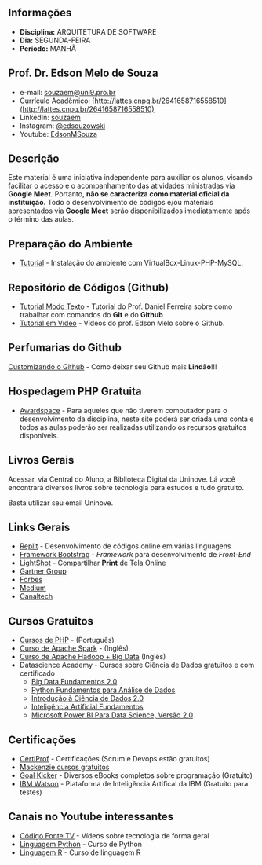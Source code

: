 ## Informações
* **Disciplina:** ARQUITETURA DE SOFTWARE
* **Dia:** SEGUNDA-FEIRA
* **Período:** MANHÃ

## Prof. Dr. Edson Melo de Souza
+ e-mail: [souzaem@uni9.pro.br](mailto:souzaem@uni9.pro.br)
+ Currículo Acadêmico: [http://lattes.cnpq.br/2641658716558510](http://lattes.cnpq.br/2641658716558510)
+ LinkedIn: [souzaem](https://www.linkedin.com/in/souzaem/)
+ Instagram: [@edsouzowski](https://www.instagram.com/edsouzowski/)
+ Youtube: [EdsonMSouza](https://youtube.com/EdsonMSouza/playlists)

## Descrição
Este material é uma iniciativa independente para auxiliar os alunos, visando facilitar o acesso e o acompanhamento das atividades ministradas via **Google Meet**. Portanto, **não se caracteriza como material oficial da instituição.** Todo o desenvolvimento de códigos e/ou materiais apresentados via **Google Meet** serão disponibilizados imediatamente após o término das aulas.

## Preparação do Ambiente
* [Tutorial](https://github.com/EdsonMSouza/tutorial_lamp_virtualbox) - Instalação do ambiente com VirtualBox-Linux-PHP-MySQL.

## Repositório de Códigos (Github)
* [Tutorial Modo Texto](https://github.com/geracaoti/comandos-git) - Tutorial do Prof. Daniel Ferreira sobre como trabalhar com comandos do **Git** e do **Github**
* [Tutorial em Vídeo](https://www.youtube.com/playlist?list=PL_8ohcSRpGqnyzGLiq1F29cbg_mQ-qN3Z) - Vídeos do prof. Edson Melo sobre o Github.

## Perfumarias do Github
[Customizando o Github](https://medium.com/cristiano-cunha/como-adicionar-descri%C3%A7%C3%A3o-no-perfil-do-github-916dfb6232a1#:~:text=O%20GitHub%20lan%C3%A7ou%20uma%20funcionalidade,usu%C3%A1rio%2C%20no%20meu%20caso%20CristianoRC) - Como deixar seu Github mais **Lindão**!!!
## Hospedagem PHP Gratuita
* [Awardspace](https://www.awardspace.com/) - Para aqueles que não tiverem computador para o desenvolvimento da disciplina, neste site poderá ser criada uma conta e todos as aulas poderão ser realizadas utilizando os recursos gratuitos disponíveis.

## Livros Gerais
Acessar, via Central do Aluno, a Biblioteca Digital da Uninove. Lá você encontrará diversos livros sobre tecnologia para estudos e tudo gratuito.

Basta utilizar seu email Uninove.

## Links Gerais
* [Replit](https://www.repl.it/) - Desenvolvimento de códigos online em várias linguagens
* [Framework Bootstrap](https://getbootstrap.com/) - *Framework* para desenvolvimento de *Front-End*
* [LightShot](https://prnt.sc/) - Compartilhar **Print** de Tela Online
* [Gartner Group](https://www.gartner.com/en)
* [Forbes](https://forbes.com.br/)
* [Medium](https://medium.com/)
* [Canaltech](https://canaltech.com.br/)

## Cursos Gratuitos
* [Cursos de PHP](https://www.youtube.com/watch?v=XwpsxPmQN2E&list=PLwXQLZ3FdTVEITn849NlfI9BGY-hk1wkq) - (Português)
* [Curso de Apache Spark](https://youtu.be/F8pyaR4uQ2g) - (Inglês)
* [Curso de Apache Hadoop + Big Data](https://youtu.be/1vbXmCrkT3Y) (Inglês)
* Datascience Academy - Cursos sobre Ciência de Dados gratuitos e com certificado
	* [Big Data Fundamentos 2.0](https://www.datascienceacademy.com.br/course?courseid=big-data-fundamentos)
	* [Python Fundamentos para Análise de Dados](https://www.datascienceacademy.com.br/course?courseid=python-fundamentos)
	* [Introdução à Ciência de Dados 2.0](https://www.datascienceacademy.com.br/course?courseid=introduo--cincia-de-dados)
	* [Inteligência Artificial Fundamentos](https://www.datascienceacademy.com.br/course?courseid=inteligencia-artificial-fundamentos)
	* [Microsoft Power BI Para Data Science, Versão 2.0](https://www.datascienceacademy.com.br/course?courseid=microsoft-power-bi-para-data-science)

## Certificações
* [CertiProf](https://certiprof.com/) - Certificações (Scrum e Devops estão gratuitos)
* [Mackenzie cursos gratuitos](https://www.mackenzie.br/noticias/artigo/n/a/i/mackenzie-disponibiliza-14-cursos-livres-gratuitos-com-certificacao/)
* [Goal Kicker](https://goalkicker.com/) - Diversos eBooks completos sobre programação (Gratuito)
* [IBM Watson](https://www.ibm.com/watson/br-pt/) - Plataforma de Inteligência Artifical da IBM (Gratuito para testes)


## Canais no Youtube interessantes
+ [Código Fonte TV](https://www.youtube.com/user/codigofontetv) - Vídeos sobre tecnologia de forma geral
+ [Linguagem Python](https://www.youtube.com/watch?v=S9uPNppGsGo) - Curso de Python
+ [Linguagem R](https://www.youtube.com/watch?v=tfPsmDzS74c&list=PLyqOvdQmGdTQ5dE6hSD7ZGBu8bud70wYf) - Curso de linguagem R